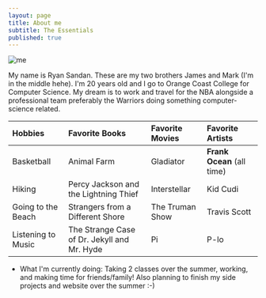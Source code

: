 ```yaml
---
layout: page
title: About me
subtitle: The Essentials
published: true
---
```

![me](https://bit.ly/2QHwpex)

My name is Ryan Sandan. These are my two brothers James and Mark (I'm in the middle hehe). 
I'm 20 years old and I go to Orange Coast College for Computer Science. 
My dream is to work and travel for the NBA alongside a professional team preferably the Warriors doing something computer-science related. 

| Hobbies | Favorite Books | Favorite Movies | Favorite Artists |
| :------ |:--- | :--- | :---- |
| Basketball | Animal Farm | Gladiator | **Frank Ocean** (all time)|
| Hiking | Percy Jackson and the Lightning Thief | Interstellar | Kid Cudi |
| Going to the Beach | Strangers from a Different Shore | The Truman Show | Travis Scott |
| Listening to Music | The Strange Case of Dr. Jekyll and Mr. Hyde | Pi | P-lo |


- What I'm currently doing: 
Taking 2 classes over the summer, working, and making time for friends/family! Also planning to finish my side projects and website over the summer :-)
